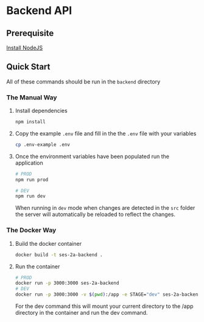 # Backend API

## Prerequisite

[Install NodeJS](https://nodejs.org/en/download/package-manager/)

## Quick Start

All of these commands should be run in the `backend` directory

### The Manual Way

1. Install dependencies

   ```bash
   npm install
   ```

2. Copy the example `.env` file and fill in the the `.env` file with your variables

   ```bash
   cp .env-example .env
   ```

3. Once the environment variables have been populated run the application

   ```bash
   # PROD
   npm run prod

   # DEV
   npm run dev
   ```

   When running in `dev` mode when changes are detected in the `src` folder the server will automatically be reloaded to reflect the changes.

### The Docker Way

1. Build the docker container

   ```bash
   docker build -t ses-2a-backend .
   ```

2. Run the container

   ```bash
   # PROD
   docker run -p 3000:3000 ses-2a-backend
   # DEV
   docker run -p 3000:3000 -v $(pwd):/app -e STAGE="dev" ses-2a-backend
   ```

   For the dev command this will mount your current directory to the /app directory in the container and run the dev command.
